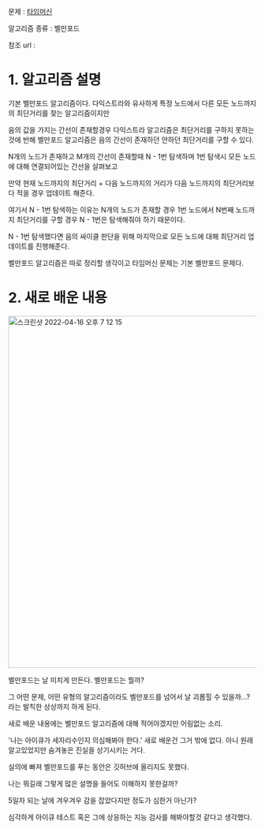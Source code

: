 문제 : [타임머신](https://www.acmicpc.net/problem/11657)

알고리즘 종류 : 벨만포드

참조 url :

# 1. 알고리즘 설명

기본 벨만포드 알고리즘이다. 다익스트라와 유사하게 특정 노드에서 다른 모든 노드까지의 최단거리를 찾는 알고리즘이지만

음의 값을 가지는 간선이 존재할경우 다익스트라 알고리즘은 최단거리를 구하지 못하는것에 반해 벨만포드 알고리즘은 음의 간선이 존재하던 안하던 최단거리를 구할 수 있다.

N개의 노드가 존재하고 M개의 간선이 존재할때 N - 1번 탐색하며 1번 탐색시 모든 노드에 대해 연결되어있는 간선을 살펴보고

만약 현재 노드까지의 최단거리 + 다음 노드까지의 거리가 다음 노드까지의 최단거리보다 적을 경우 업데이트 해준다.

여기서 N - 1번 탐색하는 이유는 N개의 노드가 존재할 경우 1번 노드에서 N번째 노드까지 최단거리를 구할 경우 N - 1번은 탐색해줘야 하기 때문이다.

N - 1번 탐색했다면 음의 싸이클 판단을 위해 마지막으로 모든 노드에 대해 최단거리 업데이트를 진행해준다.

벨만포드 알고리즘은 따로 정리할 생각이고 타임머신 문제는 기본 벨만포드 문제다.

# 2. 새로 배운 내용

<img width="714" alt="스크린샷 2022-04-16 오후 7 12 15" src="https://user-images.githubusercontent.com/24482602/163671025-b219f7c6-935e-443b-a4d9-401667426138.png">

벨만포드는 날 미치게 만든다. 벨만포드는 뭘까?

그 어떤 문제, 어떤 유형의 알고리즘이라도 벨만포드를 넘어서 날 괴롭힐 수 있을까...? 라는 발칙한 상상까지 하게 된다.

새로 배운 내용에는 벨만포드 알고리즘에 대해 적어야겠지만 어림없는 소리.

'나는 아이큐가 세자리수인지 의심해봐야 한다.' 새로 배운건 그거 밖에 없다. 아니 원래 알고있었지만 숨겨놓은 진실을 상기시키는 거다.

실의에 빠져 벨만포드를 푸는 동안은 깃허브에 올리지도 못했다.

나는 뭐길래 그렇게 많은 설명을 들어도 이해하지 못한걸까?

5일차 되는 날에 겨우겨우 감을 잡았다지만 정도가 심한거 아닌가?

심각하게 아이큐 테스트 혹은 그에 상응하는 지능 검사를 해봐야할것 같다고 생각했다.